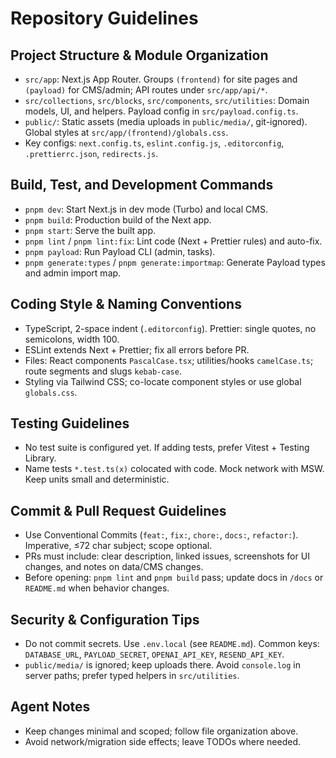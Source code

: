 # Repository Guidelines

## Project Structure & Module Organization
- `src/app`: Next.js App Router. Groups `(frontend)` for site pages and `(payload)` for CMS/admin; API routes under `src/app/api/*`.
- `src/collections`, `src/blocks`, `src/components`, `src/utilities`: Domain models, UI, and helpers. Payload config in `src/payload.config.ts`.
- `public/`: Static assets (media uploads in `public/media/`, git-ignored). Global styles at `src/app/(frontend)/globals.css`.
- Key configs: `next.config.ts`, `eslint.config.js`, `.editorconfig`, `.prettierrc.json`, `redirects.js`.

## Build, Test, and Development Commands
- `pnpm dev`: Start Next.js in dev mode (Turbo) and local CMS.
- `pnpm build`: Production build of the Next app.
- `pnpm start`: Serve the built app.
- `pnpm lint` / `pnpm lint:fix`: Lint code (Next + Prettier rules) and auto-fix.
- `pnpm payload`: Run Payload CLI (admin, tasks).
- `pnpm generate:types` / `pnpm generate:importmap`: Generate Payload types and admin import map.

## Coding Style & Naming Conventions
- TypeScript, 2-space indent (`.editorconfig`). Prettier: single quotes, no semicolons, width 100.
- ESLint extends Next + Prettier; fix all errors before PR.
- Files: React components `PascalCase.tsx`; utilities/hooks `camelCase.ts`; route segments and slugs `kebab-case`.
- Styling via Tailwind CSS; co-locate component styles or use global `globals.css`.

## Testing Guidelines
- No test suite is configured yet. If adding tests, prefer Vitest + Testing Library.
- Name tests `*.test.ts(x)` colocated with code. Mock network with MSW. Keep units small and deterministic.

## Commit & Pull Request Guidelines
- Use Conventional Commits (`feat:`, `fix:`, `chore:`, `docs:`, `refactor:`). Imperative, ≤72 char subject; scope optional.
- PRs must include: clear description, linked issues, screenshots for UI changes, and notes on data/CMS changes.
- Before opening: `pnpm lint` and `pnpm build` pass; update docs in `/docs` or `README.md` when behavior changes.

## Security & Configuration Tips
- Do not commit secrets. Use `.env.local` (see `README.md`). Common keys: `DATABASE_URL`, `PAYLOAD_SECRET`, `OPENAI_API_KEY`, `RESEND_API_KEY`.
- `public/media/` is ignored; keep uploads there. Avoid `console.log` in server paths; prefer typed helpers in `src/utilities`.

## Agent Notes
- Keep changes minimal and scoped; follow file organization above.
- Avoid network/migration side effects; leave TODOs where needed.
